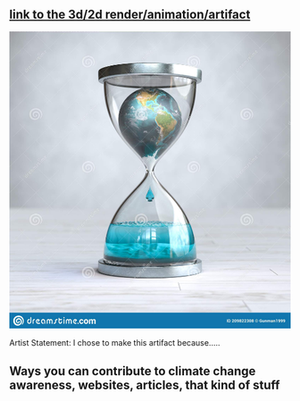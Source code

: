 ## [link to the 3d/2d render/animation/artifact](https://docs.google.com/document/d/1D96WM2tw5cuB1Ne_Z_2MQcU0MbPWSOfgTwa69pCyfTw/edit?usp=sharing) 
![Placeholder jpeg](docs/assets/placeholder.jpeg)

Artist Statement: I chose to make this artifact because.....

## Ways you can contribute to climate change awareness, websites, articles, that kind of stuff
